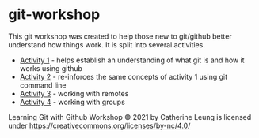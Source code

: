 # git-workshop

This git workshop was created to help those new to git/github better understand how things work.  It is split into several activities.

* [Activity 1](https://github.com/catherine-leung/git-workshop/blob/main/activity1.md) - helps establish an understanding of what git is and how it works using github
* [Activity 2]() - re-inforces the same concepts of activity 1 using git command line
* [Activity 3]() - working with remotes
* [Activity 4]() - working with groups


 Learning Git with Github Workshop © 2021 by Catherine Leung is licensed under https://creativecommons.org/licenses/by-nc/4.0/

